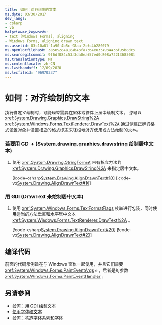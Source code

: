 ```yaml
---
title: 如何：对齐绘制的文本
ms.date: 03/30/2017
dev_langs:
- csharp
- vb
helpviewer_keywords:
- text [Windows Forms], aligning
- Windows Forms, aligning drawn text
ms.assetid: 83c10a81-1a90-4b5c-98aa-2c6c4b280079
ms.openlocfilehash: 3a569284a1c4b43fa7264e0354934436f95b8dc3
ms.sourcegitcommit: 9f6df084c53a3da0ea657ed0d708a72213683084
ms.translationtype: MT
ms.contentlocale: zh-CN
ms.lasthandoff: 12/09/2020
ms.locfileid: "96970337"
---
```

# <a name="how-to-align-drawn-text"></a>如何：对齐绘制的文本
执行自定义绘制时，可能经常需要在窗体或控件上居中绘制文本。 您可以 <xref:System.Drawing.Graphics.DrawString%2A> <xref:System.Windows.Forms.TextRenderer.DrawText%2A> 通过创建正确的格式设置对象并设置相应的格式标志来轻松地对齐使用或方法绘制的文本。  
  
### <a name="to-draw-centered-text-with-gdi-drawstring"></a>若要用 GDI + (System.drawing.graphics.drawstring 绘制居中文本)   
  
1. 使用 <xref:System.Drawing.StringFormat> 带有相应方法的 <xref:System.Drawing.Graphics.DrawString%2A> 来指定居中文本。  
  
     [!code-csharp[System.Drawing.AlignDrawnText#10](~/samples/snippets/csharp/VS_Snippets_Winforms/System.Drawing.AlignDrawnText/CS/Form1.cs#10)]
     [!code-vb[System.Drawing.AlignDrawnText#10](~/samples/snippets/visualbasic/VS_Snippets_Winforms/System.Drawing.AlignDrawnText/VB/Form1.vb#10)]  
  
### <a name="to-draw-centered-text-with-gdi-drawtext"></a>用 GDI (DrawText 来绘制居中文本)   
  
1. 使用 <xref:System.Windows.Forms.TextFormatFlags> 枚举进行包装，同时使用适当的方法垂直和水平居中文本 <xref:System.Windows.Forms.TextRenderer.DrawText%2A> 。  
  
     [!code-csharp[System.Drawing.AlignDrawnText#20](~/samples/snippets/csharp/VS_Snippets_Winforms/System.Drawing.AlignDrawnText/CS/Form1.cs#20)]
     [!code-vb[System.Drawing.AlignDrawnText#20](~/samples/snippets/visualbasic/VS_Snippets_Winforms/System.Drawing.AlignDrawnText/VB/Form1.vb#20)]  
  
## <a name="compiling-the-code"></a>编译代码  
 前面的代码示例旨在与 Windows 窗体一起使用，并且它们需要 <xref:System.Windows.Forms.PaintEventArgs> `e` ，后者是的参数 <xref:System.Windows.Forms.PaintEventHandler> 。  
  
## <a name="see-also"></a>另请参阅

- [如何：用 GDI 绘制文本](how-to-draw-text-with-gdi.md)
- [使用字体和文本](using-fonts-and-text.md)
- [如何：构造字体系列和字体](how-to-construct-font-families-and-fonts.md)
